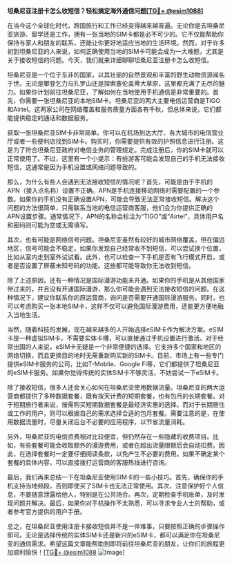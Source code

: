 **坦桑尼亚注册卡怎么收短信？轻松搞定海外通信问题[[TG💪+ @esim1088](https://t.me/s/esim1088)]**

在当今这个全球化时代，跨国旅行和工作已经变得越来越普遍。无论你是去坦桑尼亚旅游、留学还是工作，拥有一张当地的SIM卡都是必不可少的。它不仅能帮助你保持与家人和朋友的联系，还能让你更好地适应当地的生活环境。然而，对于许多初到坦桑尼亚的人来说，如何正确使用当地的SIM卡可能会成为一大难题，尤其是关于接收短信的问题。今天，我们就来详细聊聊坦桑尼亚注册卡怎么收短信。

坦桑尼亚是一个位于东非的国家，以其壮丽的自然景观和丰富的野生动物资源闻名于世。无论是攀登乞力马扎罗山还是探索塞伦盖蒂大草原，这里都充满了无尽的魅力。如果你计划前往坦桑尼亚，了解如何在当地使用手机通信是非常重要的。首先，你需要一张坦桑尼亚的本地SIM卡。坦桑尼亚的两大主要电信运营商是TIGO和Airtel。这两家公司在网络覆盖和服务质量方面各有千秋，但总体来说，它们都能提供稳定的通话和数据服务。

获取一张坦桑尼亚SIM卡非常简单。你可以在机场到达大厅、各大城市的电信营业厅或者一些便利店找到SIM卡。购买时，你需要提供有效的护照信息进行注册。这是为了符合坦桑尼亚政府对电信业务的管理规定。完成注册后，你的SIM卡就可以正常使用了。不过，这里有一个小提示：有些游客可能会发现自己的手机无法接收短信，这通常是因为手机设置或网络问题导致的。

那么，为什么有些人会遇到无法接收短信的情况呢？首先，可能是由于手机的APN（接入点名称）设置不正确。APN是手机连接移动网络时需要配置的一个参数。如果你的手机没有正确设置APN，可能会导致无法正常接收短信。解决这个问题的方法很简单，只需联系当地的电信运营商客服，他们会为你提供正确的APN设置步骤。通常情况下，APN的名称会标注为“TIGO”或“Airtel”，具体用户名和密码则可能为空或无需填写。

其次，也有可能是网络信号问题。坦桑尼亚虽然有较好的城市网络覆盖，但在偏远地区，信号可能会不稳定。如果你发现自己经常收不到短信，可以尝试换个位置，比如从室内走到室外试试看。此外，也可以检查一下手机是否有飞行模式开启，或者是否设置了屏蔽未知号码的功能。这些都可能导致你无法收到短信。

除了上述原因，还有一种情况是国际漫游功能未开通。如果你的手机是从其他国家带过来的，并且没有开通国际漫游，那么你可能会遇到无法接收短信的问题。在这种情况下，建议你联系你的原运营商，询问是否需要开通国际漫游服务。同时，也可以考虑购买一张本地SIM卡，这样不仅可以避免国际漫游费用，还能更方便地融入当地生活。

当然，随着科技的发展，现在越来越多的人开始选择eSIM卡作为解决方案。eSIM卡是一种虚拟SIM卡，不需要实体卡槽，可以直接通过手机设置进行激活。对于经常出国的人来说，eSIM卡无疑是一个非常便捷的选择。它支持多个国家和地区的网络切换，而且更换目的地时无需重新购买新的SIM卡。目前，市场上有一些专门提供eSIM卡服务的公司，比如T-Moblie、Google Fi等，它们都提供了坦桑尼亚的eSIM卡服务。如果你觉得传统的实体SIM卡不够灵活，不妨尝试一下eSIM卡。

除了接收短信，很多人还会关心如何在坦桑尼亚使用数据流量。坦桑尼亚的两大运营商都提供了多种数据套餐，既有按天计费的短期套餐，也有包月的长期套餐。对于短期旅行者来说，按需购买短期数据套餐是最经济实惠的选择。而对于长期居住或工作的用户，则可以根据自己的需求选择合适的包月套餐。需要注意的是，在使用数据流量时，尽量关闭后台不必要的应用程序，以节省流量消耗。

另外，坦桑尼亚的电信资费相对比较便宜，但仍然存在一些隐藏的收费项目。比如，有些套餐可能会收取额外的漫游费用，或者在超出流量限额后会自动扣费。因此，在选择套餐时一定要仔细阅读条款，以免产生不必要的费用。如果不确定某个套餐的具体内容，可以直接拨打运营商的客服热线进行咨询。

最后，我们再来总结一下在坦桑尼亚使用SIM卡的一些小技巧。首先，确保你的手机支持当地频段，否则即使买了SIM卡也无法正常使用。其次，注意保护好个人信息，不要随意泄露给他人，特别是在公共场合。再次，定期检查手机账单，及时发现问题并解决。最后，如果你对手机操作不太熟悉，可以寻求专业人士的帮助，或者参考官方提供的用户手册。

总之，在坦桑尼亚使用注册卡接收短信并不是一件难事，只要按照正确的步骤操作即可。无论是选择传统的实体SIM卡还是新兴的eSIM卡，都可以满足你在坦桑尼亚的通信需求。希望这篇文章能帮助到即将前往坦桑尼亚的朋友，让你们的旅程更加顺利愉快！[[TG💪+ @esim1088](https://t.me/s/esim1088) ![Image](https://i.postimg.cc/4NQfJmqS/Snipaste-2025-05-13-00-14-12.png)]